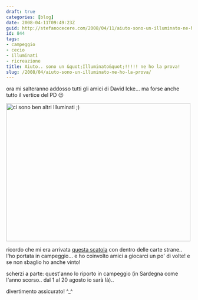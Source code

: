```yaml
---
draft: true
categories: [blog]
date: 2008-04-11T09:49:23Z
guid: http://stefanocecere.com/2008/04/11/aiuto-sono-un-illuminato-ne-ho-la-prova/
id: 844
tags:
- campeggio
- cecio
- illuminati
- ricreazione
title: Aiuto.. sono un &quot;Illuminato&quot;!!!!! ne ho la prova!
slug: /2008/04/aiuto-sono-un-illuminato-ne-ho-la-prova/
---
```


ora mi salteranno addosso tutti gli amici di David Icke… ma forse anche tutto il vertice del PD 😉

[<img src="http://farm3.static.flickr.com/2288/2183712053_e98db8cf11.jpg" width="500" height="374" alt="ci sono ben altri Illuminati ;)" />](http://www.flickr.com/photos/krur/2183712053/ "ci sono ben altri Illuminati ;) di Humanist 2.0, su Flickr")

ricordo che mi era arrivata [questa scatola](http://www.sjgames.com/illuminati/) con dentro delle carte strane.. l'ho portata in campeggio… e ho coinvolto amici a giocarci un po' di volte! e se non sbaglio ho anche vinto!

scherzi a parte: quest'anno lo riporto in campeggio (in Sardegna come l'anno scorso.. dal 1 al 20 agosto io sarà là)..
  
divertimento assicurato! ^_^